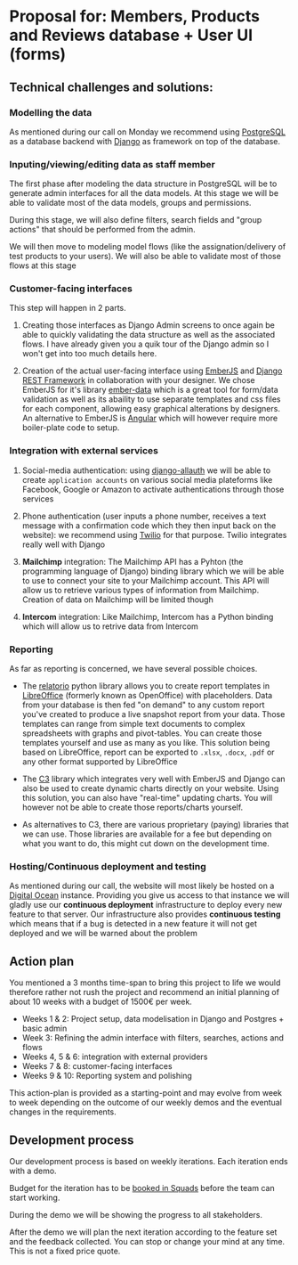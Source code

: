 # Proposal for: Members, Products and Reviews database + User UI (forms)

## Technical challenges and solutions:

### Modelling the data

As mentioned during our call on Monday we recommend using [PostgreSQL](https://www.postgresql.org/)
as a database backend with [Django](https://www.postgresql.org/) as framework on top of the database.

### Inputing/viewing/editing data as staff member

The first phase after modeling the data structure in PostgreSQL will be to generate admin interfaces
for all the data models. At this stage we will be able to validate most of the data models, groups
and permissions.

During this stage, we will also define filters, search fields and "group actions" that should be
performed from the admin.

We will then move to modeling model flows (like the assignation/delivery of test products to your
users).
We will also be able to validate most of those flows at this stage

### Customer-facing interfaces

This step will happen in 2 parts.

1. Creating those interfaces as Django Admin screens to once again be able to quickly validating the
data structure as well as the associated flows. I have already given you a quik tour of the Django
admin so I won't get into too much details here.

2. Creation of the actual user-facing interface using [EmberJS](http://emberjs.com/) and [Django
REST Framework](http://www.django-rest-framework.org/) in collaboration with your designer.
We chose EmberJS for it's library [ember-data](https://github.com/emberjs/data) which is a great
tool for form/data validation as well as its abaility to use separate templates and css files for
each component, allowing easy graphical alterations by designers.
An alternative to EmberJS is [Angular](https://angularjs.org/) which will however require more
boiler-plate code to setup.

### Integration with external services

1. Social-media authentication: using
[django-allauth](http://www.intenct.nl/projects/django-allauth/) we will be able to create
`application accounts` on various social media plateforms like Facebook, Google or Amazon to
activate authentications through those services

2. Phone authentication (user inputs a phone number, receives a text message with a confirmation
code which they then input back on the website): we recommend using
[Twilio](https://www.twilio.com/) for that purpose.
Twilio integrates really well with Django

3. **Mailchimp** integration: The Mailchimp API has a Pyhton (the programming language of Django)
binding library which we will be able to use to connect your site to your Mailchimp account. This
API will allow us to retrieve various types of information from Mailchimp. Creation of data on
Mailchimp will be limited though

4. **Intercom** integration: Like Mailchimp, Intercom has a Python binding which will allow us to
retrive data from Intercom

### Reporting

As far as reporting is concerned, we have several possible choices.

- The [relatorio](http://relatorio.readthedocs.io/en/latest/) python library allows you to create
report templates in [LibreOffice](https://www.libreoffice.org/) (formerly known as OpenOffice) with
placeholders.
Data from your database is then fed "on demand" to any custom report you've created to produce a
live snapshot report from your data. Those templates can range from simple text documents to complex
spreadsheets with graphs and pivot-tables. You can create those templates yourself and use as many
as you like.
This solution being based on LibreOffice, report can be exported to `.xlsx`, `.docx`,  `.pdf` or any
other format supported by LibreOffice

- The [C3](http://c3js.org/) library which integrates very well with EmberJS and Django can also be
used to create dynamic charts directly on your website. Using this solution, you can also have
"real-time" updating charts. You will however not be able to create those reports/charts yourself.

- As alternatives to C3, there are various proprietary (paying) libraries that we can use. Those
libraries are available for a fee but depending on what you want to do, this might cut down on the
development time.

### Hosting/Continuous deployment and testing

As mentioned during our call, the website will most likely be hosted on a [Digital
Ocean](https://www.digitalocean.com/) instance. Providing you give us access to that instance we
will gladly use our **continuous deployment** infrastructure to deploy every new feature to that
server. Our infrastructure also provides **continuous testing** which means that if a bug is
detected in a new feature it will not get deployed and we will be warned about the problem

## Action plan

You mentioned a 3 months time-span to bring this project to life we would therefore rather not rush
the project and recommend an initial planning of about 10 weeks with a budget of 1500€ per week.

- Weeks 1 & 2: Project setup, data modelisation in Django and Postgres + basic admin
- Week 3: Refining the admin interface with filters, searches, actions and flows
- Weeks 4, 5 & 6: integration with external providers
- Weeks 7 & 8: customer-facing interfaces
- Weeks 9 & 10: Reporting system and polishing

This action-plan is provided as a starting-point and may evolve from week to week depending on the
outcome of our weekly demos and the eventual changes in the requirements.


## Development process

Our development process is based on weekly iterations. Each iteration ends with a demo.

Budget for the iteration has to be [booked in Squads](https://www.youtube.com/watch?v=17uPOmgFFo4)
before the team can start working.

During the demo we will be showing the progress to all stakeholders.

After the demo we will plan the next iteration according to the feature set and the feedback
collected. You can stop or change your mind at any time. This is not a fixed price quote.
